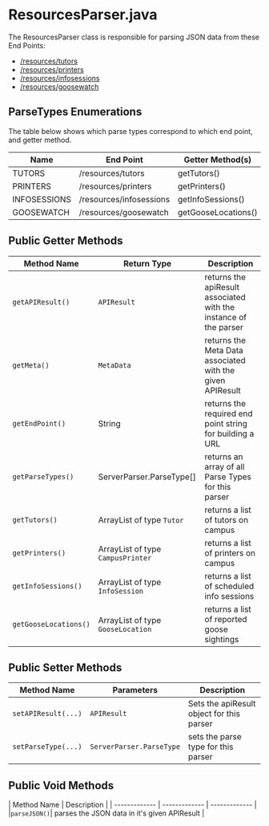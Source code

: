# ResourcesParser.java
The ResourcesParser class is responsible for parsing JSON data from these End Points:
* [/resources/tutors](https://github.com/uWaterloo/api-documentation/blob/master/v2/resources/tutors.md)
* [/resources/printers](https://github.com/uWaterloo/api-documentation/blob/master/v2/resources/printers.md)
* [/resources/infosessions](https://github.com/uWaterloo/api-documentation/blob/master/v2/resources/infosessions.md)
* [/resources/goosewatch](https://github.com/uWaterloo/api-documentation/blob/master/v2/resources/goosewatch.md)

## ParseTypes Enumerations
The table below shows which parse types correspond to which end point, and getter method.

| Name  | End Point | Getter Method(s) |
| ------------- | ------------- |------------- |
| TUTORS  | /resources/tutors  | getTutors()|
| PRINTERS  | /resources/printers  | getPrinters()|
| INFOSESSIONS  | /resources/infosessions  | getInfoSessions()|
| GOOSEWATCH  | /resources/goosewatch  | getGooseLocations()|

## Public Getter Methods
| Method Name  | Return Type | Description |
| ------------- | ------------- | ------------- |
|`getAPIResult()`|`APIResult`|returns the apiResult associated with the instance of the parser|
|`getMeta()`|`MetaData`|returns the Meta Data associated with the given APIResult|
|`getEndPoint()`|String|returns the required end point string for building a URL|
|`getParseTypes()`|ServerParser.ParseType[]|returns an array of all Parse Types for this parser|
|`getTutors()`|ArrayList of type `Tutor`|returns a list of tutors on campus|
|`getPrinters()`|ArrayList of type `CampusPrinter`|returns a list of printers on campus|
|`getInfoSessions()`|ArrayList of type `InfoSession`|returns a list of scheduled info sessions|
|`getGooseLocations()`|ArrayList of type `GooseLocation`|returns a list of reported goose sightings|

## Public Setter Methods
| Method Name  | Parameters | Description |
| ------------- | ------------- | ------------- |
|`setAPIResult(...)`| `APIResult` |Sets the apiResult object for this parser|
|`setParseType(...)`| `ServerParser.ParseType` | sets the parse type for this parser |

## Public Void Methods
| Method Name  | Description |
| ------------- | ------------- | ------------- |
|`parseJSON()`| parses the JSON data in it's given APIResult |
